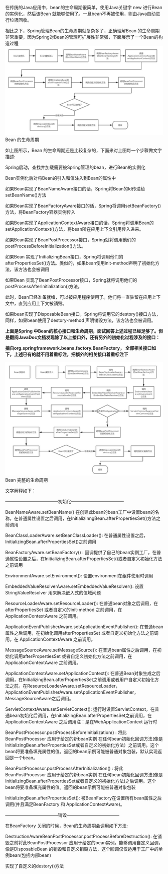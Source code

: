 在传统的Java应用中，bean的生命周期很简单，使用Java关键字 new 进行Bean 的实例化，然后该Bean 就能够使用了。一旦bean不再被使用，则由Java自动进行垃圾回收。

相比之下，Spring管理Bean的生命周期就复杂多了，正确理解Bean 的生命周期非常重要，因为Spring对Bean的管理可扩展性非常强，下面展示了一个Bean的构造过程
![title](../../.local/static/2019/11/2/1577153265772.1577153266258.png)
Bean 的生命周期

如上图所示，Bean 的生命周期还是比较复杂的，下面来对上图每一个步骤做文字描述:

Spring启动，查找并加载需要被Spring管理的bean，进行Bean的实例化

Bean实例化后对将Bean的引入和值注入到Bean的属性中

如果Bean实现了BeanNameAware接口的话，Spring将Bean的Id传递给setBeanName()方法

如果Bean实现了BeanFactoryAware接口的话，Spring将调用setBeanFactory()方法，将BeanFactory容器实例传入

如果Bean实现了ApplicationContextAware接口的话，Spring将调用Bean的setApplicationContext()方法，将bean所在应用上下文引用传入进来。

如果Bean实现了BeanPostProcessor接口，Spring就将调用他们的postProcessBeforeInitialization()方法。

如果Bean 实现了InitializingBean接口，Spring将调用他们的afterPropertiesSet()方法。类似的，如果bean使用init-method声明了初始化方法，该方法也会被调用

如果Bean 实现了BeanPostProcessor接口，Spring就将调用他们的postProcessAfterInitialization()方法。

此时，Bean已经准备就绪，可以被应用程序使用了。他们将一直驻留在应用上下文中，直到应用上下文被销毁。

如果bean实现了DisposableBean接口，Spring将调用它的destory()接口方法，同样，如果bean使用了destory-method 声明销毁方法，该方法也会被调用。

**上面是Spring 中Bean的核心接口和生命周期，面试回答上述过程已经足够了。但是翻阅JavaDoc文档发现除了以上接口外，还有另外的初始化过程涉及的接口：**

**摘自org.springframework.beans.factory.BeanFactory， 全部相关接口如下，上述已有的就不用着重标注，把额外的相关接口着重标注下**

![title](../../.local/static/2019/11/2/1577153532390.1577153532390.png)
Bean 完整的生命周期

文字解释如下：

————————————初始化————————————

BeanNameAware.setBeanName() 在创建此bean的bean工厂中设置bean的名称，在普通属性设置之后调用，在InitializinngBean.afterPropertiesSet()方法之前调用

BeanClassLoaderAware.setBeanClassLoader(): 在普通属性设置之后，InitializingBean.afterPropertiesSet()之前调用

BeanFactoryAware.setBeanFactory() : 回调提供了自己的bean实例工厂，在普通属性设置之后，在InitializingBean.afterPropertiesSet()或者自定义初始化方法之前调用

EnvironmentAware.setEnvironment(): 设置environment在组件使用时调用

EmbeddedValueResolverAware.setEmbeddedValueResolver(): 设置StringValueResolver 用来解决嵌入式的值域问题

ResourceLoaderAware.setResourceLoader(): 在普通bean对象之后调用，在afterPropertiesSet 或者自定义的init-method 之前调用，在 ApplicationContextAware 之前调用。

ApplicationEventPublisherAware.setApplicationEventPublisher(): 在普通bean属性之后调用，在初始化调用afterPropertiesSet 或者自定义初始化方法之前调用。在 ApplicationContextAware 之前调用。

MessageSourceAware.setMessageSource(): 在普通bean属性之后调用，在初始化调用afterPropertiesSet 或者自定义初始化方法之前调用，在 ApplicationContextAware 之前调用。

ApplicationContextAware.setApplicationContext(): 在普通Bean对象生成之后调用，在InitializingBean.afterPropertiesSet之前调用或者用户自定义初始化方法之前。在ResourceLoaderAware.setResourceLoader，ApplicationEventPublisherAware.setApplicationEventPublisher，MessageSourceAware之后调用。

ServletContextAware.setServletContext(): 运行时设置ServletContext，在普通bean初始化后调用，在InitializingBean.afterPropertiesSet之前调用，在 ApplicationContextAware 之后调用注：是在WebApplicationContext 运行时

BeanPostProcessor.postProcessBeforeInitialization() : 将此BeanPostProcessor 应用于给定的新bean实例 在任何bean初始化回调方法(像是InitializingBean.afterPropertiesSet或者自定义的初始化方法）之前调用。这个bean将要准备填充属性的值。返回的bean示例可能被普通对象包装，默认实现返回是一个bean。

BeanPostProcessor.postProcessAfterInitialization() : 将此BeanPostProcessor 应用于给定的新bean实例 在任何bean初始化回调方法(像是InitializingBean.afterPropertiesSet或者自定义的初始化方法)之后调用。这个bean将要准备填充属性的值。返回的bean示例可能被普通对象包装

InitializingBean.afterPropertiesSet(): 被BeanFactory在设置所有bean属性之后调用(并且满足BeanFactory 和 ApplicationContextAware)。

————————————销毁————————————

在BeanFactory 关闭的时候，Bean的生命周期会调用如下方法:

DestructionAwareBeanPostProcessor.postProcessBeforeDestruction(): 在销毁之前将此BeanPostProcessor 应用于给定的bean实例。能够调用自定义回调，像是DisposableBean 的销毁和自定义销毁方法，这个回调仅仅适用于工厂中的单例bean(包括内部bean)

实现了自定义的destory()方法

